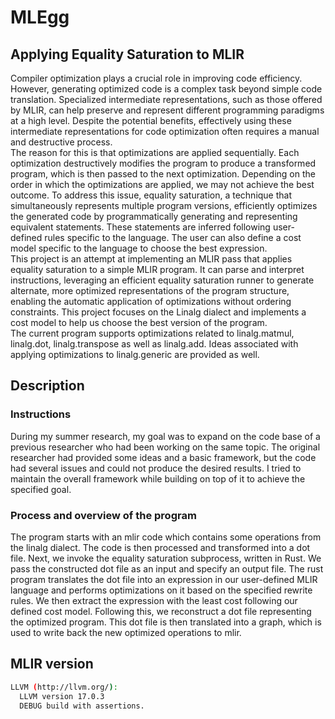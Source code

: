 # MLEgg
## Applying Equality Saturation to MLIR
Compiler optimization plays a crucial role in improving code efficiency. However, generating optimized code is a complex task beyond simple code translation. Specialized intermediate representations, such as those offered by MLIR, can help preserve and represent different programming paradigms at a high level. Despite the potential benefits, effectively using these intermediate representations for code optimization often requires a manual and destructive process. 
<br />
The reason for this is that optimizations are applied sequentially. Each optimization destructively modifies the program to produce a transformed program, which is then passed to the next optimization. Depending on the order in which the optimizations are applied, we may not achieve the best outcome. To address this issue, equality saturation, a technique that simultaneously represents multiple program versions, efficiently optimizes the generated code by programmatically generating and representing equivalent statements. These statements are inferred following user-defined rules specific to the language. The user can also define a cost model specific to the language to choose the best expression. 
<br />
This project is an attempt at implementing an MLIR pass that applies equality saturation to a simple MLIR program. It can parse and interpret instructions, leveraging an efficient equality saturation runner to generate alternate, more optimized representations of the program structure, enabling the automatic application of optimizations without ordering constraints. This project focuses on the Linalg dialect and implements a cost model to help us choose the best version of the program.
<br />
The current program supports optimizations related to linalg.matmul, linalg.dot, linalg.transpose as well as linalg.add. Ideas associated with applying optimizations to linalg.generic are provided as well.

## Description
### Instructions
During my summer research, my goal was to expand on the code base of a previous researcher who had been working on the same topic. The original researcher had provided some ideas and a basic framework, but the code had several issues and could not produce the desired results. I tried to maintain the overall framework while building on top of it to achieve the specified goal. 
### Process and overview of the program
The program starts with an mlir code which contains some operations from the linalg dialect. The code is then processed and transformed into a dot file. 
Next, we invoke the equality saturation subprocess, written in Rust. We pass the constructed dot file as an input and specify an output file. The rust program translates the dot file into an expression in our user-defined MLIR language and performs optimizations on it based on the specified rewrite rules. We then extract the expression with the least cost following our defined cost model. Following this, we reconstruct a dot file representing the optimized program. This dot file is then translated into a graph, which is used to write back the new optimized operations to mlir.

## MLIR version
```sh
LLVM (http://llvm.org/):
  LLVM version 17.0.3
  DEBUG build with assertions.
```
